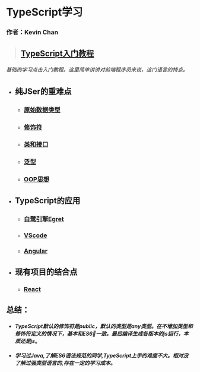 # **TypeScript学习**
### 作者：Kevin Chan
> ## [TypeScript入门教程](https://ts.xcatliu.com/)
###### *基础的学习点击入门教程。这里简单讲讲对前端程序员来说，这门语言的特点。* 
* ## 纯JSer的重难点
    * ### [原始数据类型](./detail/RAWTYPE.md)
    * ### [修饰符]()
    * ### [类和接口]()
    * ### [泛型]()
    * ### [OOP思想]()
* ## TypeScript的应用
    * ### [白鹭引擎Egret]()
    * ### [VScode]()
    * ### [Angular]()
* ## 现有项目的结合点
    * ### [React]()
## 总结：
   * #### *TypeScript默认的修饰符是public，默认的类型是any类型。在不增加类型和修饰符定义的情况下，基本和ES6一致。最后编译生成各版本的js运行，本质还是js*。
   * #### *学习过Java,了解ES6语法规范的同学,TypeScript上手的难度不大。相对没了解过强类型语言的,存在一定的学习成本。*